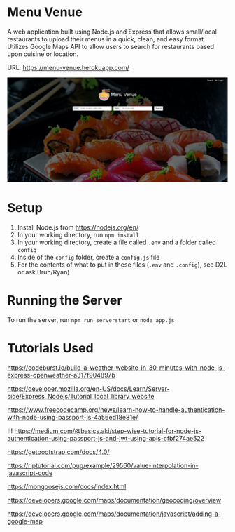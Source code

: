 # Menu Venue

A web application built using Node.js and Express that allows small/local restaurants to upload their menus in a quick, clean, and easy format. Utilizes Google Maps API to allow users to search for restaurants based upon cuisine or location.

URL: https://menu-venue.herokuapp.com/

![alt text](https://github.com/ryjonespdx/menu-venue/blob/master/menu_venue_landing_page.PNG)

# Setup

1. Install Node.js from https://nodejs.org/en/
2. In your working directory, run `npm install`
3. In your working directory, create a file called `.env` and a folder called `config`
4. Inside of the `config` folder, create a `config.js` file
5. For the contents of what to put in these files (`.env` and `.config`), see D2L or ask Bruh/Ryan)

# Running the Server

To run the server, run `npm run serverstart` or `node app.js`

# Tutorials Used

https://codeburst.io/build-a-weather-website-in-30-minutes-with-node-js-express-openweather-a317f904897b

https://developer.mozilla.org/en-US/docs/Learn/Server-side/Express_Nodejs/Tutorial_local_library_website

https://www.freecodecamp.org/news/learn-how-to-handle-authentication-with-node-using-passport-js-4a56ed18e81e/

!!! https://medium.com/@basics.aki/step-wise-tutorial-for-node-js-authentication-using-passport-js-and-jwt-using-apis-cfbf274ae522

https://getbootstrap.com/docs/4.0/

https://riptutorial.com/pug/example/29560/value-interpolation-in-javascript-code

https://mongoosejs.com/docs/index.html

https://developers.google.com/maps/documentation/geocoding/overview

https://developers.google.com/maps/documentation/javascript/adding-a-google-map
